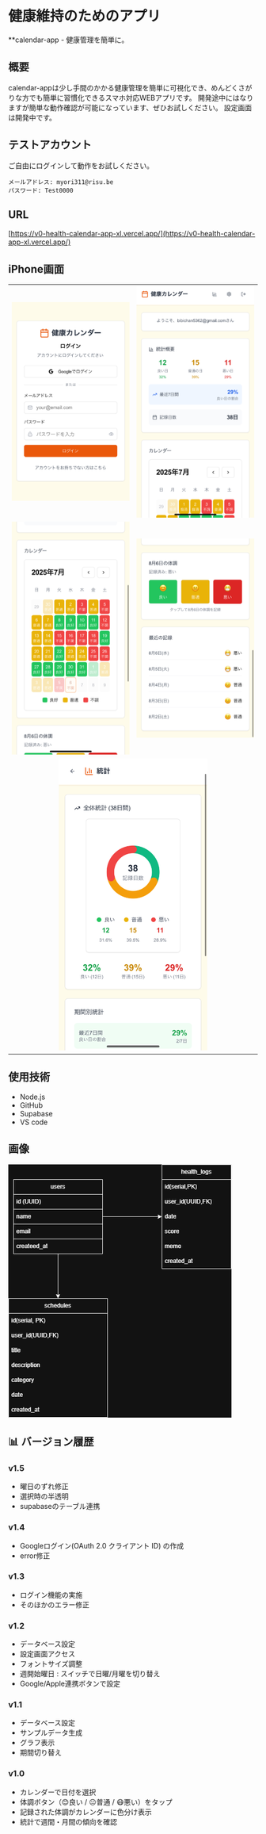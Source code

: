 # 健康維持のためのアプリ
**calendar-app - 健康管理を簡単に。

## 概要
calendar-appは少し手間のかかる健康管理を簡単に可視化でき、めんどくさがりな方でも簡単に習慣化できるスマホ対応WEBアプリです。
開発途中にはなりますが簡単な動作確認が可能になっています、ぜひお試しください。
設定画面は開発中です。

## テストアカウント

ご自由にログインして動作をお試しください。

```
メールアドレス: myori311@risu.be
パスワード: Test0000
```
## URL

[https://v0-health-calendar-app-xl.vercel.app/](https://v0-health-calendar-app-xl.vercel.app/)

## iPhone画面

<table>
  <tr>
    <td><img src="docs/app画像1.png" alt="ログイン画面" width="300" /></td>
    <td><img src="docs/app画像4.png" alt="統計概要" width="300" /></td>
  </tr>
  <tr>
    <td><img src="docs/app画像2.png" alt="カレンダー画面" width="300" /></td>
    <td><img src="docs/app画像3.png" alt="体調の選択、最近の記録" width="300" /></td>
  </tr>
  <tr>
    <td colspan="2" align="center">
      <img src="docs/app画像5.png" alt="全体統計のグラフ" width="300" />
    </td>
  </tr>
</table>


## 使用技術
- Node.js
- GitHub
- Supabase
- VS code

## 画像
![説明画像](docs/画像ファイル1.png)

## 📊 バージョン履歴

### v1.5
- 曜日のずれ修正
- 選択時の半透明
- supabaseのテーブル連携

### v1.4
- Googleログイン(OAuth 2.0 クライアント ID) の作成
- error修正

### v1.3
- ログイン機能の実施
- そのほかのエラー修正

### v1.2
- データベース設定
- 設定画面アクセス
- フォントサイズ調整 
- 週開始曜日 : スイッチで日曜/月曜を切り替え
- Google/Apple連携ボタンで設定

### v1.1
- データベース設定 
- サンプルデータ生成 
- グラフ表示 
- 期間切り替え 

### v1.0
- カレンダーで日付を選択
- 体調ボタン（😊良い / 😐普通 / 😷悪い）をタップ
- 記録された体調がカレンダーに色分け表示
- 統計で週間・月間の傾向を確認


